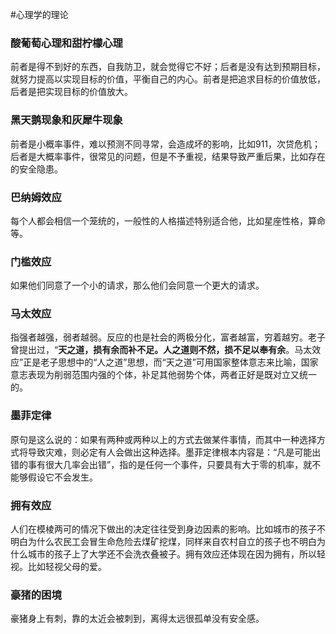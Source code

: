 #心理学的理论

### 酸葡萄心理和甜柠檬心理

前者是得不到好的东西，自我防卫，就会觉得它不好；后者是没有达到预期目标，就努力提高以实现目标的价值，平衡自己的内心。前者是把追求目标的价值放低，后者是把实现目标的价值放大。

### 黑天鹅现象和灰犀牛现象

前者是小概率事件，难以预测不同寻常，会造成坏的影响，比如911，次贷危机；后者是大概率事件，很常见的问题，但是不予重视，结果导致严重后果，比如存在的安全隐患。

### 巴纳姆效应

每个人都会相信一个笼统的，一般性的人格描述特别适合他，比如星座性格，算命等。

### 门槛效应

如果他们同意了一个小的请求，那么他们会同意一个更大的请求。

### 马太效应 

指强者越强，弱者越弱。反应的也是社会的两极分化，富者越富，穷着越穷。老子曾提出过，“**天之道，损有余而补不足。人之道则不然，损不足以奉有余**。马太效应”正是老子思想中的“人之道”思想，而“天之道”可用国家整体意志来比喻，国家意志表现为削弱范围内强的个体，补足其他弱势个体，两者正好是既对立又统一的。

### 墨菲定律

原句是这么说的：如果有两种或两种以上的方式去做某件事情，而其中一种选择方式将导致灾难，则必定有人会做出这种选择。墨菲定律根本内容是：“凡是可能出错的事有很大几率会出错”，指的是任何一个事件，只要具有大于零的机率，就不能够假设它不会发生。

### 拥有效应

人们在模棱两可的情况下做出的决定往往受到身边因素的影响。比如城市的孩子不明白为什么农民工会冒生命危险去煤矿挖煤，同样来自农村自立的孩子也不明白为什么城市的孩子上了大学还不会洗衣叠被子。拥有效应还体现在因为拥有，所以轻视。比如轻视父母的爱。

### 豪猪的困境

豪猪身上有刺，靠的太近会被刺到，离得太远很孤单没有安全感。

